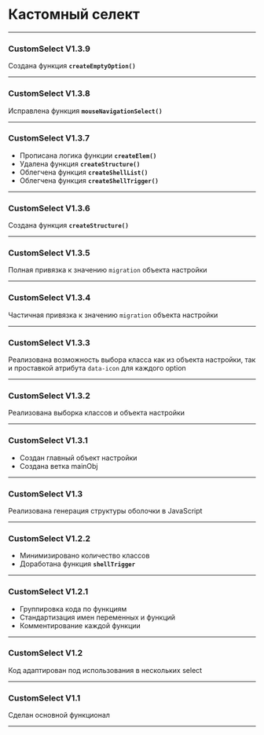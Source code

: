 # Кастомный селект
---
### CustomSelect V1.3.9

Создана функция **`createEmptyOption()`**
***

### CustomSelect V1.3.8

Исправлена функция **`mouseNavigationSelect()`**
***

### CustomSelect V1.3.7

* Прописана логика функции **`createElem()`**
* Удалена функция **`createStructure()`**
* Облегчена функция **`createShellList()`**
* Облегчена функция **`createShellTrigger()`**
***

### CustomSelect V1.3.6

Создана функция **`createStructure()`**
***

### CustomSelect V1.3.5

Полная привязка к значению `migration` объекта настройки
***

### CustomSelect V1.3.4

Частичная привязка к значению `migration` объекта настройки
***

### CustomSelect V1.3.3

Реализована возможность выбора класса как из объекта настройки, так и проставкой атрибута `data-icon` для каждого option
***

### CustomSelect V1.3.2

Реализована выборка классов и объекта настройки
***

### CustomSelect V1.3.1

* Создан главный объект настройки
* Создана ветка mainObj
***

### CustomSelect V1.3

Реализована генерация структуры оболочки в JavaScript
***

### CustomSelect V1.2.2

* Минимизировано количество классов
* Доработана функция **`shellTrigger`**
***

### CustomSelect V1.2.1

* Группировка кода по функциям
* Стандартизация имен переменных и функций
* Комментирование каждой функции
***

### CustomSelect V1.2

Код адаптирован под использования в нескольких select
***

### CustomSelect V1.1

Сделан основной функционал
***


